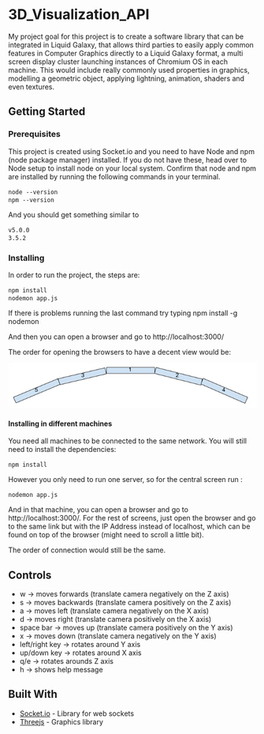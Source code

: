 # 3D_Visualization_API
My project goal for this project is to create a software library that can be integrated in Liquid Galaxy, that allows third parties to easily apply common features in Computer Graphics directly to a Liquid Galaxy format, a multi screen display cluster launching instances of Chromium OS in each machine. This would include really commonly used properties in graphics, modelling a geometric object, applying lightning, animation, shaders and even textures.

## Getting Started

### Prerequisites

This project is created using Socket.io and you need to have Node and npm (node package manager) installed. If you do not have these, head over to Node setup to install node on your local system. Confirm that node and npm are installed by running the following commands in your terminal.
```
node --version
npm --version
```
And you should get something similar to
```
v5.0.0
3.5.2
```

### Installing

In order to run the project, the steps are:

```
npm install
nodemon app.js
```
If there is problems running the last command try typing npm install -g nodemon

And then you can open a browser and go to http://localhost:3000/

The order for opening the browsers to have a decent view  would be:

![Alt text](orderConnecting.png?raw=true "Order for connection of browsers")


#### Installing in different machines

You need all machines to be connected to the same network. You will still need to install the dependencies:
```
npm install
```

However you only need to run one server, so for the central screen run :
```
nodemon app.js
```
And in that machine, you can open a browser and go to http://localhost:3000/. For the rest of screens, just open the browser and go to the same link but with the IP Address instead of localhost, which can be found on top of the browser (might need to scroll a little bit).

The order of connection would still be the same.

## Controls
* w → moves forwards (translate camera negatively on the Z axis)
* s → moves backwards (translate camera positively on the Z axis)
* a → moves left (translate camera negatively on the X axis)
* d → moves right (translate camera positively on the X axis)
* space bar → moves up (translate camera positively on the Y axis)
* x →  moves down (translate camera negatively on the Y axis)
* left/right key → rotates around Y axis
* up/down key → rotates around X axis
* q/e → rotates arounds Z axis
* h → shows help message

## Built With

* [Socket.io](https://socket.io/) - Library for web sockets
* [Threejs](https://threejs.org/) - Graphics library
